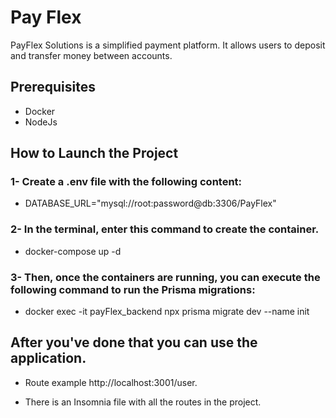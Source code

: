 
# Pay Flex
PayFlex Solutions is a simplified payment platform. It allows users to deposit and transfer money between accounts. 










## Prerequisites
- Docker
- NodeJs



## How to Launch the Project

### 1- Create a .env file with the following content:

- DATABASE_URL="mysql://root:password@db:3306/PayFlex"

### 2- In the terminal, enter this command to create the container.

-  docker-compose up -d

### 3- Then, once the containers are running, you can execute the following command to run the Prisma migrations:

- docker exec -it payFlex_backend npx prisma migrate dev --name init

## After you've done that you can use the application.

- Route example http://localhost:3001/user.

- There is an Insomnia file with all the routes in the project. 


